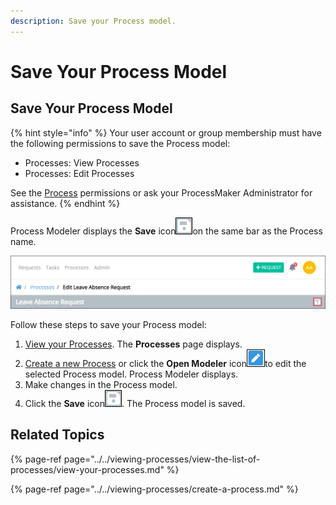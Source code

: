 ```yaml
---
description: Save your Process model.
---
```


# Save Your Process Model

## Save Your Process Model

{% hint style="info" %}
Your user account or group membership must have the following permissions to save the Process model:

* Processes: View Processes
* Processes: Edit Processes

See the [Process](../../../processmaker-administration/permission-descriptions-for-users-and-groups.md#processes) permissions or ask your ProcessMaker Administrator for assistance.
{% endhint %}

Process Modeler displays the **Save** icon![](../../../.gitbook/assets/save-icon-processes.png)on the same bar as the Process name.

![Save button \(highlighted\) located beside the Process name](../../../.gitbook/assets/top-bar-process-modeler-processes.png)

Follow these steps to save your Process model:

1. ​[View your Processes](https://processmaker.gitbook.io/processmaker-4-community/-LPblkrcFWowWJ6HZdhC/~/drafts/-LRhVZm0ddxDcGGdN5ZN/primary/designing-processes/viewing-processes/view-the-list-of-processes/view-your-processes#view-all-processes). The **Processes** page displays.
2. [Create a new Process](../../viewing-processes/create-a-process.md) or click the **Open Modeler** icon![](../../../.gitbook/assets/open-modeler-edit-icon-processes-page-processes.png)to edit the selected Process model. Process Modeler displays.
3. Make changes in the Process model.
4. Click the **Save** icon![](../../../.gitbook/assets/save-icon-processes.png). The Process model is saved.

## Related Topics

{% page-ref page="../../viewing-processes/view-the-list-of-processes/view-your-processes.md" %}

{% page-ref page="../../viewing-processes/create-a-process.md" %}

